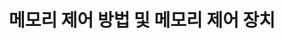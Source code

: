 ---
layout: publication-single
title: 메모리 제어 방법 및 메모리 제어 장치
name: 대한민국 등록번호 10-1604949
first-author: 최종무
co-authors: 강수용, 원유집, 차재혁, 윤성로, 김세욱
during:
location: 대한민국
impactfactor: 
doi: 
note: 
categories: 
 - Flash Memory and Non-Volatile RAM
tag: 
 - Patents
---